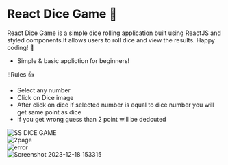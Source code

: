 #  React Dice Game 🎲

React Dice Game is a simple dice rolling application built using ReactJS and styled components.It allows users to roll dice and view the results. Happy coding! 🚀
- Simple & basic appliction for beginners!

!!Rules 👍
<br>
- Select any number
- Click on Dice image
- After click on dice if selected number is equal to dice number you will get same point as dice 
- If you get wrong guess than 2 point will be dedcuted


![SS DICE GAME ](https://github.com/Rahul02M/Dices-Game/assets/133855195/8cd6dd9d-2def-4832-a698-db7a66792489)
<br>
![2page](https://github.com/Rahul02M/Dices-Game/assets/133855195/d547e719-60e6-4969-915e-eb8765f11076)
<br>
![error](https://github.com/Rahul02M/Dices-Game/assets/133855195/727a0410-0b1b-444e-9534-000ae5a4fd53)
<br>
![Screenshot 2023-12-18 153315](https://github.com/Rahul02M/Dices-Game/assets/133855195/0180a67c-5c36-4633-89e6-a6d310ecb51d)


